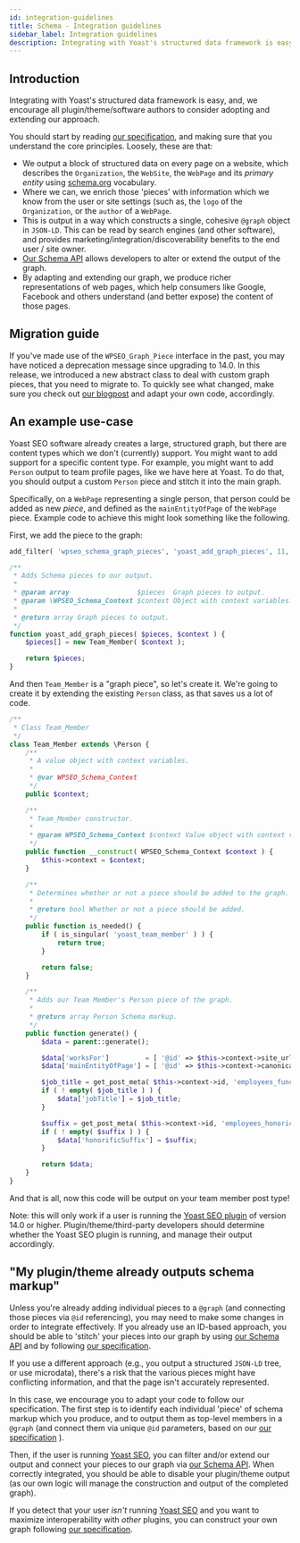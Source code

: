 ```yaml
---
id: integration-guidelines
title: Schema - Integration guidelines
sidebar_label: Integration guidelines
description: Integrating with Yoast's structured data framework is easy, and, we encourage all plugin/theme/software authors to consider adopting and extending our approach.
---
```


## Introduction
Integrating with Yoast's structured data framework is easy, and, we encourage all plugin/theme/software authors to consider adopting and extending our approach.

You should start by reading [our specification](functional-specification.md), and making sure that you understand the core principles. Loosely, these are that:

* We output a block of structured data on every page on a website, which describes the `Organization`, the `WebSite`, the `WebPage` and its *primary entity* using [schema.org](http://schema.org) vocabulary.
* Where we can, we enrich those 'pieces' with information which we know from the user or site settings (such as, the `logo` of the `Organization`, or the `author` of a `WebPage`.
* This is output in a way which constructs a single, cohesive `@graph` object in `JSON-LD`. This can be read by search engines (and other software), and provides marketing/integration/discoverability benefits to the end user / site owner.
* [Our Schema API](api.md) allows developers to alter or extend the output of the graph.
* By adapting and extending our graph, we produce richer representations of web pages, which help consumers like Google, Facebook and others understand (and better expose) the content of those pages.

## Migration guide
If you've made use of the `WPSEO_Graph_Piece` interface in the past, you may have noticed a deprecation message since upgrading to 14.0. In this release, we introduced a new abstract class to deal with custom graph pieces, that you need to migrate to.
To quickly see what changed, make sure you check out [our blogpost](https://yoast.com/developer-blog/yoast-seo-14-0-changing-the-yoast-schema-api/) and adapt your own code, accordingly.

## An example use-case
Yoast SEO software already creates a large, structured graph, but there are content types which we don't (currently) support. You might want to add support for a specific content type. For example, you might want to add `Person` output to team profile pages, like we have here at Yoast. To do that, you should output a custom `Person` piece and stitch it into the main graph.

Specifically, on a `WebPage` representing a single person, that person could be added as new *piece*, and defined as the `mainEntityOfPage` of the `WebPage` piece. Example code to achieve this might look something like the following.

First, we add the piece to the graph:

```php
add_filter( 'wpseo_schema_graph_pieces', 'yoast_add_graph_pieces', 11, 2 );

/**
 * Adds Schema pieces to our output.
 *
 * @param array                 $pieces  Graph pieces to output.
 * @param \WPSEO_Schema_Context $context Object with context variables.
 *
 * @return array Graph pieces to output.
 */
function yoast_add_graph_pieces( $pieces, $context ) {
	$pieces[] = new Team_Member( $context );

	return $pieces;
}
```

And then `Team_Member` is a "graph piece", so let's create it. We're going to create it by extending the existing `Person` class, as that saves us a lot of code.

```php
/**
 * Class Team_Member
 */
class Team_Member extends \Person {
	/**
	 * A value object with context variables.
	 *
	 * @var WPSEO_Schema_Context
	 */
	public $context;

	/**
	 * Team_Member constructor.
	 *
	 * @param WPSEO_Schema_Context $context Value object with context variables.
	 */
	public function __construct( WPSEO_Schema_Context $context ) {
		$this->context = $context;
	}

	/**
	 * Determines whether or not a piece should be added to the graph.
	 *
	 * @return bool Whether or not a piece should be added.
	 */
	public function is_needed() {
		if ( is_singular( 'yoast_team_member' ) ) {
			return true;
		}

		return false;
	}

	/**
	 * Adds our Team Member's Person piece of the graph.
	 *
	 * @return array Person Schema markup.
	 */
	public function generate() {
		$data = parent::generate();

		$data['worksFor']         = [ '@id' => $this->context->site_url . \Schema_IDs::ORGANIZATION_HASH ];
		$data['mainEntityOfPage'] = [ '@id' => $this->context->canonical . \Schema_IDs::WEBPAGE_HASH ];

		$job_title = get_post_meta( $this->context->id, 'employees_function_title', true );
		if ( ! empty( $job_title ) ) {
			$data['jobTitle'] = $job_title;
		}

		$suffix = get_post_meta( $this->context->id, 'employees_honoric_suffix', true );
		if ( ! empty( $suffix ) ) {
			$data['honorificSuffix'] = $suffix;
		}

		return $data;
	}
}
```

And that is all, now this code will be output on your team member post type!

Note: this will only work if a user is running the [Yoast SEO plugin](https://yoast.com/wordpress/plugins/seo/) of version 14.0 or higher. Plugin/theme/third-party developers should determine whether the Yoast SEO plugin is running, and manage their output accordingly.

## "My plugin/theme already outputs schema markup"
Unless you're already adding individual pieces to a `@graph` (and connecting those pieces via `@id` referencing), you may need to make some changes in order to integrate effectively. If you already use an ID-based approach, you should be able to 'stitch' your pieces into our graph by using [our Schema API](api.md) and by following [our specification](functional-specification.md).

If you use a different approach (e.g., you output a structured `JSON-LD` tree, or use microdata), there's a risk that the various pieces might have conflicting information, and that the page isn't accurately represented.

In this case, we encourage you to adapt your code to follow our specification. The first step is to identify each individual 'piece' of schema markup which you produce, and to output them as top-level members in a `@graph` (and connect them via unique `@id` parameters, based on our [our specification](functional-specification.md) ).

Then, if the user is running [Yoast SEO](https://yoast.com/wordpress/plugins/seo/), you can filter and/or extend our output and connect your pieces to our graph via [our Schema API](api.md). When correctly integrated, you should be able to disable your plugin/theme output (as our own logic will manage the construction and output of the completed graph).

If you detect that your user *isn't* running [Yoast SEO](https://yoast.com/wordpress/plugins/seo/) and you want to maximize interoperability with *other* plugins, you can construct your own graph following [our specification](functional-specification.md).
